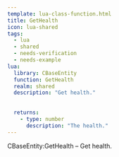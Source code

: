 ```yaml
---
template: lua-class-function.html
title: GetHealth
icon: lua-shared
tags:
  - lua
  - shared
  - needs-verification
  - needs-example
lua:
  library: CBaseEntity
  function: GetHealth
  realm: shared
  description: "Get health."
  
  
  returns:
    - type: number
      description: "The health."
---
```


<div class="lua__search__keywords">
CBaseEntity:GetHealth &#x2013; Get health.
</div>
